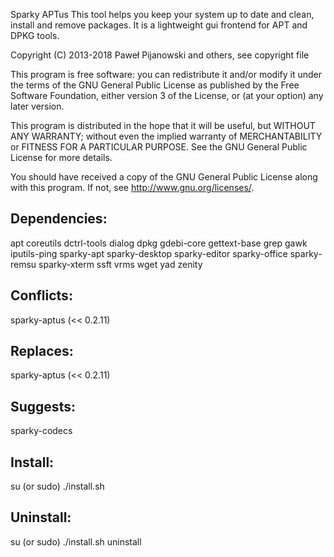 Sparky APTus
This tool helps you keep your system up to date and clean, install and remove packages. It is a lightweight gui frontend for APT and DPKG tools.

Copyright (C) 2013-2018 Paweł Pijanowski and others, see copyright file

This program is free software: you can redistribute it and/or modify
it under the terms of the GNU General Public License as published by
the Free Software Foundation, either version 3 of the License, or
(at your option) any later version.

This program is distributed in the hope that it will be useful,
but WITHOUT ANY WARRANTY; without even the implied warranty of
MERCHANTABILITY or FITNESS FOR A PARTICULAR PURPOSE.  See the
GNU General Public License for more details.

You should have received a copy of the GNU General Public License
along with this program.  If not, see <http://www.gnu.org/licenses/>.

Dependencies:
-------------
apt
coreutils
dctrl-tools
dialog
dpkg
gdebi-core
gettext-base
grep
gawk
iputils-ping
sparky-apt
sparky-desktop
sparky-editor
sparky-office
sparky-remsu
sparky-xterm
ssft
vrms
wget
yad
zenity

Conflicts:
-----------
sparky-aptus (<< 0.2.11)

Replaces:
-----------
sparky-aptus (<< 0.2.11)

Suggests:
-----------
sparky-codecs

Install:
-------------
su (or sudo) 
./install.sh

Uninstall:
-------------
su (or sudo)
./install.sh uninstall
